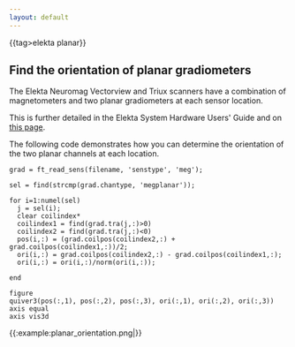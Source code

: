 ```yaml
---
layout: default
---
```


{{tag>elekta planar}}

## Find the orientation of planar gradiometers

The Elekta Neuromag Vectorview and Triux scanners have a combination of magnetometers and two planar gradiometers at each sensor location.

This is further detailed in the Elekta System Hardware Users' Guide and on [this page](http://imaging.mrc-cbu.cam.ac.uk/meg/VectorviewDescription#Magsgrads). 

The following code demonstrates how you can determine the orientation of the two planar channels at each location.

    

	
	grad = ft_read_sens(filename, 'senstype', 'meg');
	
	sel = find(strcmp(grad.chantype, 'megplanar'));
	
	for i=1:numel(sel)
	  j = sel(i);
	  clear coilindex*
	  coilindex1 = find(grad.tra(j,:)>0)
	  coilindex2 = find(grad.tra(j,:)<0)
	  pos(i,:) = (grad.coilpos(coilindex2,:) + grad.coilpos(coilindex1,:))/2;
	  ori(i,:) = grad.coilpos(coilindex2,:) - grad.coilpos(coilindex1,:);
	  ori(i,:) = ori(i,:)/norm(ori(i,:));
	  
	end
	  
	figure
	quiver3(pos(:,1), pos(:,2), pos(:,3), ori(:,1), ori(:,2), ori(:,3))
	axis equal
	axis vis3d


{{:example:planar_orientation.png|}}
